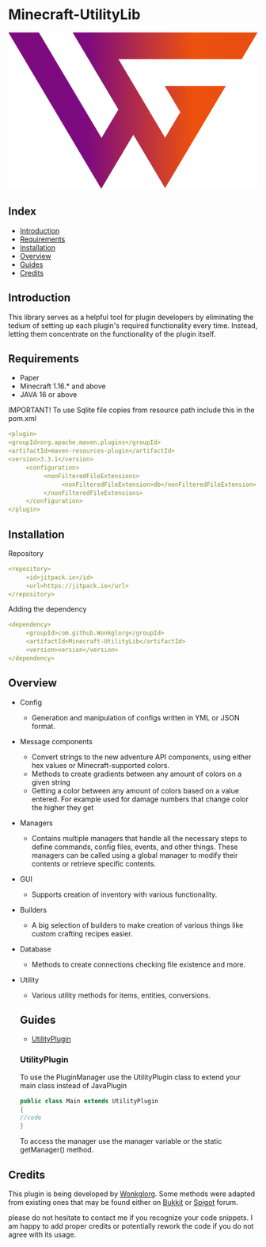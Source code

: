# Minecraft-UtilityLib

![alt text](https://github.com/Wonkglorg/Minecraft-UtilityLib/blob/master/Logo.png?raw=true)

## Index

* [Introduction](#introduction)
* [Requirements](#requirements)
* [Installation](#installation)
* [Overview](#overview)
* [Guides](#guide)
* [Credits](#credits)

## <a name="introduction"></a>Introduction

This library serves as a helpful tool for plugin developers by eliminating the tedium of setting up each plugin's
required functionality every time. Instead, letting them concentrate on the functionality of the plugin itself.

## <a name="requirements"></a>Requirements

* Paper
* Minecraft 1.16.* and above
* JAVA 16 or above

IMPORTANT!
To use Sqlite file copies from resource path include this in the pom.xml
```yml
<plugin>
<groupId>org.apache.maven.plugins</groupId>
<artifactId>maven-resources-plugin</artifactId>
<version>3.3.1</version>
     <configuration>
          <nonFilteredFileExtensions>
               <nonFilteredFileExtension>db</nonFilteredFileExtension>
          </nonFilteredFileExtensions>
     </configuration>
</plugin>
```
## <a name="installation"></a>Installation

Repository

```yml
<repository>
     <id>jitpack.io</id>
     <url>https://jitpack.io</url>
</repository>
```

Adding the dependency

```yml
<dependency>
     <groupId>com.github.Wonkglorg</groupId>
     <artifactId>Minecraft-UtilityLib</artifactId>
     <version>version</version>
</dependency>
```

## <a name="overview"></a>Overview

* Config
    * Generation and manipulation of configs written in YML or JSON format.


* Message components
    * Convert strings to the new adventure API components, using either hex values or
      Minecraft-supported colors.
    * Methods to create gradients between any amount of colors on a given string
    * Getting a color between any amount of colors based on a value entered. For example used for damage numbers that
      change color the higher they get


* Managers
    * Contains multiple managers that handle all the necessary steps to define commands, config files, events, and
      other things. These managers can be called using a global manager to modify their contents or retrieve specific
      contents.

* GUI
    * Supports creation of inventory with various functionality.


* Builders
    * A big selection of builders to make creation of various things like custom crafting recipes easier.


* Database
    * Methods to create connections checking file existence and more.


* Utility
    * Various utility methods for items, entities, conversions.

  ## <a name="guide"></a>Guides

    * [UtilityPlugin](#utilityplugin)
  ### <a name="utilityplugin"></a>UtilityPlugin
  To use the PluginManager use the UtilityPlugin class to extend your main class instead of JavaPlugin
    ```java
    public class Main extends UtilityPlugin
    {
    //code
    }     
    ```

  To access the manager use the manager variable or the static getManager() method.

## <a name="credits"></a>Credits

This plugin is being developed by [Wonkglorg](https://gitlab.com/u/Wonkglorg). Some methods were adapted
from existing ones that may be found either on [Bukkit](http://bukkit.org/forums/)
or [Spigot](https://www.spigotmc.org/forums/) forum.

please do not hesitate to contact me if you recognize your code snippets. I am happy to add proper credits or
potentially rework the code if you do not agree with its usage.
